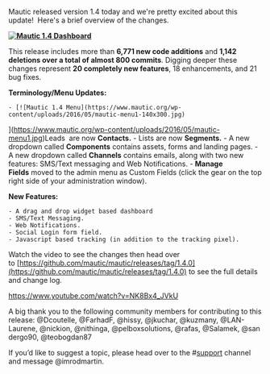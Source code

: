 Mautic released version 1.4 today and we're pretty excited about this update!  Here's a brief overview of the changes.



**[![Mautic 1.4 Dashboard](https://www.mautic.org/wp-content/uploads/2016/05/mautic1-4-dashboard.jpg)
](https://www.mautic.org/wp-content/uploads/2016/05/mautic1-4-dashboard.jpg)**

This release includes more than **6,771 new code additions** and **1,142 deletions over a total of almost 800 commits**. Digging deeper these changes represent **20 completely new features**, 18 enhancements, and 21 bug fixes.

**Terminology/Menu Updates:**


	- [![Mautic 1.4 Menu](https://www.mautic.org/wp-content/uploads/2016/05/mautic-menu1-140x300.jpg)
](https://www.mautic.org/wp-content/uploads/2016/05/mautic-menu1.jpg)Leads  are now **Contacts.**
	- Lists are now **Segments.**
	- A new dropdown called **Components** contains assets, forms and landing pages.
	- A new dropdown called **Channels** contains emails, along with two new features: SMS/Text messaging and Web Notifications.
	- **Manage Fields** moved to the admin menu as Custom Fields (click the gear on the top right side of your administration window).


**New Features:**


	- A drag and drop widget based dashboard
	- SMS/Text Messaging.
	- Web Notifications.
	- Social Login form field.
	- Javascript based tracking (in addition to the tracking pixel).


Watch the video to see the changes then head over to [https://github.com/mautic/mautic/releases/tag/1.4.0](https://github.com/mautic/mautic/releases/tag/1.4.0) to see the full details and change log.

https://www.youtube.com/watch?v=NK8Bx4_JVkU

A big thank you to the following community members for contributing to this release: @Dcoutelle, @FarhadF, @hissy, @jkuchar, @kuzmany, @LAN-Laurene, @nickion, @nithinga, @pelboxsolutions, @rafas, @Salamek, @sandergo90, @teobogdan87

If you’d like to suggest a topic, please head over to the #[support](https://discord.gg/mautic) channel and message @imrodmartin.